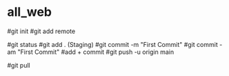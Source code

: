 # all_web
#git init 
#git add remote 

#git status 
#git add . (Staging)
#git commit -m "First Commit"
#git commit -am "First Commit" #add + commit
#git push -u origin main


#git pull
